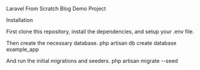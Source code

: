 Laravel From Scratch Blog Demo Project

Installation

First clone this repository, install the dependencies, and setup your .env file.

Then create the necessary database.
    php artisan db
    create database example_app

And run the initial migrations and seeders.
    php artisan migrate --seed
